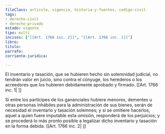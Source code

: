 ```yaml
---
fileClass: articulo, vigencia, historia-y-fuentes, codigo-civil
tags:
- derecho-civil
- derecho-privado
estado: vigente
tipo: multi
incisos: ["[[Art. 1766 inc. 2]]", "[[Art. 1766 inc. 1]]"]
libro:
titulo:
parrafo:
corriente-juridica:

---
```

El inventario y tasación, que se hubieren hecho sin solemnidad judicial, no tendrán valor en juicio, sino contra el cónyuge, los herederos o los acreedores que los hubieren debidamente aprobado y firmado. [[Art. 1766 inc. 1| ]]

Si entre los partícipes de los gananciales hubiere menores, dementes u otras personas inhábiles para la administración de sus bienes, serán de necesidad el inventario y tasación solemnes; y si se omitiere hacerlos, aquel a quien fuere imputable esta omisión, responderá de los perjuicios; y se procederá lo más pronto posible a legalizar dicho inventario y tasación en la forma debida. [[Art. 1766 inc. 2| ]]
